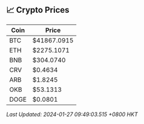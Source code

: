 ## 📈 Crypto Prices

| Coin | Price |
| ---- | ----- |
| BTC | $41867.0915 |
| ETH | $2275.1071 |
| BNB | $304.0740 |
| CRV | $0.4634 |
| ARB | $1.8245 |
| OKB | $53.1313 |
| DOGE | $0.0801 |

_Last Updated: 2024-01-27 09:49:03.515 +0800 HKT_